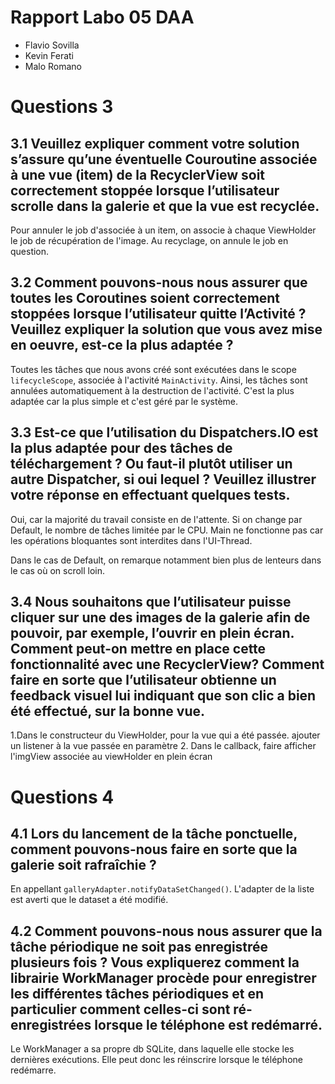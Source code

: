 # Rapport Labo 05 DAA
- Flavio Sovilla
- Kevin Ferati
- Malo Romano

# Questions 3
## 3.1 Veuillez expliquer comment votre solution s’assure qu’une éventuelle Couroutine associée à une vue (item) de la RecyclerView soit correctement stoppée lorsque l’utilisateur scrolle dans la galerie et que la vue est recyclée.

Pour annuler le job d'associée à un item, on associe à chaque ViewHolder le job de récupération de l'image. Au recyclage, on annule le job en question.


## 3.2 Comment pouvons-nous nous assurer que toutes les Coroutines soient correctement stoppées lorsque l’utilisateur quitte l’Activité ? Veuillez expliquer la solution que vous avez mise en oeuvre, est-ce la plus adaptée ?

Toutes les tâches que nous avons créé sont exécutées dans le scope `lifecycleScope`, associée à l'activité `MainActivity`. Ainsi, les tâches sont annulées automatiquement à la destruction de l'activité. C'est la plus adaptée car la plus simple et c'est géré par le système.

## 3.3 Est-ce que l’utilisation du Dispatchers.IO est la plus adaptée pour des tâches de téléchargement ? Ou faut-il plutôt utiliser un autre Dispatcher, si oui lequel ? Veuillez illustrer votre réponse en effectuant quelques tests.

Oui, car la majorité du travail consiste en de l'attente. Si on change par Default, le nombre de tâches limitée par le CPU. Main ne fonctionne pas car les opérations bloquantes sont interdites dans l'UI-Thread.

Dans le cas de Default, on remarque notamment bien plus de lenteurs dans le cas où on scroll loin.

## 3.4 Nous souhaitons que l’utilisateur puisse cliquer sur une des images de la galerie afin de pouvoir, par exemple, l’ouvrir en plein écran. Comment peut-on mettre en place cette fonctionnalité avec une RecyclerView? Comment faire en sorte que l’utilisateur obtienne un feedback visuel lui indiquant que son clic a bien été effectué, sur la bonne vue.

1.Dans le constructeur du ViewHolder, pour la vue qui a été passée. ajouter un listener à la vue passée en paramètre
2. Dans le callback, faire afficher l'imgView associée au viewHolder en plein écran

# Questions 4
## 4.1 Lors du lancement de la tâche ponctuelle, comment pouvons-nous faire en sorte que la galerie soit rafraîchie ?
En appellant ```galleryAdapter.notifyDataSetChanged()```. L'adapter de la liste est averti que le dataset a été modifié.


## 4.2 Comment pouvons-nous nous assurer que la tâche périodique ne soit pas enregistrée plusieurs fois ? Vous expliquerez comment la librairie WorkManager procède pour enregistrer les différentes tâches périodiques et en particulier comment celles-ci sont ré-enregistrées lorsque le téléphone est redémarré.
Le WorkManager a sa propre db SQLite, dans laquelle elle stocke les dernières exécutions. Elle peut donc les réinscrire lorsque le téléphone redémarre.
